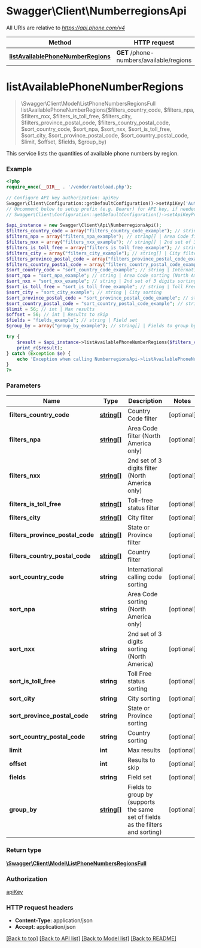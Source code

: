 # Swagger\Client\NumberregionsApi

All URIs are relative to *https://api.phone.com/v4*

Method | HTTP request | Description
------------- | ------------- | -------------
[**listAvailablePhoneNumberRegions**](NumberregionsApi.md#listAvailablePhoneNumberRegions) | **GET** /phone-numbers/available/regions | 


# **listAvailablePhoneNumberRegions**
> \Swagger\Client\Model\ListPhoneNumbersRegionsFull listAvailablePhoneNumberRegions($filters_country_code, $filters_npa, $filters_nxx, $filters_is_toll_free, $filters_city, $filters_province_postal_code, $filters_country_postal_code, $sort_country_code, $sort_npa, $sort_nxx, $sort_is_toll_free, $sort_city, $sort_province_postal_code, $sort_country_postal_code, $limit, $offset, $fields, $group_by)



This service lists the quantities of available phone numbers by region.

### Example
```php
<?php
require_once(__DIR__ . '/vendor/autoload.php');

// Configure API key authorization: apiKey
Swagger\Client\Configuration::getDefaultConfiguration()->setApiKey('Authorization', 'YOUR_API_KEY');
// Uncomment below to setup prefix (e.g. Bearer) for API key, if needed
// Swagger\Client\Configuration::getDefaultConfiguration()->setApiKeyPrefix('Authorization', 'Bearer');

$api_instance = new Swagger\Client\Api\NumberregionsApi();
$filters_country_code = array("filters_country_code_example"); // string[] | Country Code filter
$filters_npa = array("filters_npa_example"); // string[] | Area Code filter (North America only)
$filters_nxx = array("filters_nxx_example"); // string[] | 2nd set of 3 digits filter (North America only)
$filters_is_toll_free = array("filters_is_toll_free_example"); // string[] | Toll-free status filter
$filters_city = array("filters_city_example"); // string[] | City filter
$filters_province_postal_code = array("filters_province_postal_code_example"); // string[] | State or Province filter
$filters_country_postal_code = array("filters_country_postal_code_example"); // string[] | Country filter
$sort_country_code = "sort_country_code_example"; // string | International calling code sorting
$sort_npa = "sort_npa_example"; // string | Area Code sorting (North America only)
$sort_nxx = "sort_nxx_example"; // string | 2nd set of 3 digits sorting (North America)
$sort_is_toll_free = "sort_is_toll_free_example"; // string | Toll Free status sorting
$sort_city = "sort_city_example"; // string | City sorting
$sort_province_postal_code = "sort_province_postal_code_example"; // string | State or Province sorting
$sort_country_postal_code = "sort_country_postal_code_example"; // string | Country sorting
$limit = 56; // int | Max results
$offset = 56; // int | Results to skip
$fields = "fields_example"; // string | Field set
$group_by = array("group_by_example"); // string[] | Fields to group by (supports the same set of fields as the filters and sorting)

try {
    $result = $api_instance->listAvailablePhoneNumberRegions($filters_country_code, $filters_npa, $filters_nxx, $filters_is_toll_free, $filters_city, $filters_province_postal_code, $filters_country_postal_code, $sort_country_code, $sort_npa, $sort_nxx, $sort_is_toll_free, $sort_city, $sort_province_postal_code, $sort_country_postal_code, $limit, $offset, $fields, $group_by);
    print_r($result);
} catch (Exception $e) {
    echo 'Exception when calling NumberregionsApi->listAvailablePhoneNumberRegions: ', $e->getMessage(), PHP_EOL;
}
?>
```

### Parameters

Name | Type | Description  | Notes
------------- | ------------- | ------------- | -------------
 **filters_country_code** | [**string[]**](../Model/string.md)| Country Code filter | [optional]
 **filters_npa** | [**string[]**](../Model/string.md)| Area Code filter (North America only) | [optional]
 **filters_nxx** | [**string[]**](../Model/string.md)| 2nd set of 3 digits filter (North America only) | [optional]
 **filters_is_toll_free** | [**string[]**](../Model/string.md)| Toll-free status filter | [optional]
 **filters_city** | [**string[]**](../Model/string.md)| City filter | [optional]
 **filters_province_postal_code** | [**string[]**](../Model/string.md)| State or Province filter | [optional]
 **filters_country_postal_code** | [**string[]**](../Model/string.md)| Country filter | [optional]
 **sort_country_code** | **string**| International calling code sorting | [optional]
 **sort_npa** | **string**| Area Code sorting (North America only) | [optional]
 **sort_nxx** | **string**| 2nd set of 3 digits sorting (North America) | [optional]
 **sort_is_toll_free** | **string**| Toll Free status sorting | [optional]
 **sort_city** | **string**| City sorting | [optional]
 **sort_province_postal_code** | **string**| State or Province sorting | [optional]
 **sort_country_postal_code** | **string**| Country sorting | [optional]
 **limit** | **int**| Max results | [optional]
 **offset** | **int**| Results to skip | [optional]
 **fields** | **string**| Field set | [optional]
 **group_by** | [**string[]**](../Model/string.md)| Fields to group by (supports the same set of fields as the filters and sorting) | [optional]

### Return type

[**\Swagger\Client\Model\ListPhoneNumbersRegionsFull**](../Model/ListPhoneNumbersRegionsFull.md)

### Authorization

[apiKey](../../README.md#apiKey)

### HTTP request headers

 - **Content-Type**: application/json
 - **Accept**: application/json

[[Back to top]](#) [[Back to API list]](../../README.md#documentation-for-api-endpoints) [[Back to Model list]](../../README.md#documentation-for-models) [[Back to README]](../../README.md)


